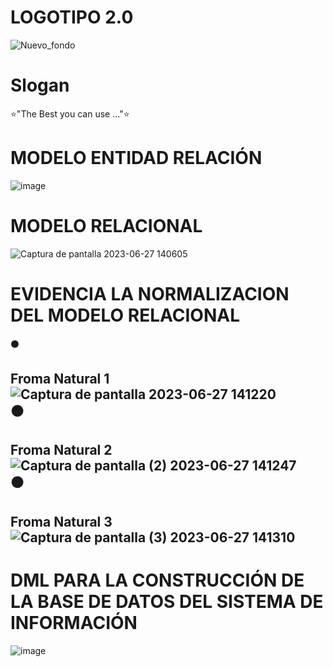 # LOGOTIPO 2.0
![Nuevo_fondo](https://github.com/J-FIES/j-fies-clothes/assets/135650607/cfb79555-3103-4476-886e-e8104f55f0af)
# Slogan
⭐"The Best you can use ..."⭐

# MODELO ENTIDAD RELACIÓN 
![image](https://github.com/J-FIES/j-fies-clothes/assets/136500278/14882a25-036b-4a3a-ba7e-9f05248648c2)

# MODELO RELACIONAL
![Captura de pantalla 2023-06-27 140605](https://github.com/J-FIES/j-fies-clothes/assets/137224492/898de4f2-745b-4c59-99ae-606e010adb82)

# EVIDENCIA LA NORMALIZACION DEL MODELO RELACIONAL
⚫ <H2> Froma Natural 1 
<br>
![Captura de pantalla 2023-06-27 141220](https://github.com/J-FIES/j-fies-clothes/assets/135650566/f72e0bc3-fd48-4fde-bb83-09d19c709f0f)
<br>
⚫ <H2> Froma Natural 2
<br>
![Captura de pantalla (2) 2023-06-27 141247](https://github.com/J-FIES/j-fies-clothes/assets/135650566/a6c9fa76-64b0-40a0-8e28-728bc6ee077c)
<br>
⚫ <H2> Froma Natural 3
<br>
![Captura de pantalla (3) 2023-06-27 141310](https://github.com/J-FIES/j-fies-clothes/assets/135650566/88877852-87df-4b9f-bd9c-7a7266e49562)
# DML PARA LA CONSTRUCCIÓN DE LA BASE DE DATOS DEL SISTEMA DE INFORMACIÓN
![image](https://github.com/J-FIES/j-fies-clothes/assets/135650528/54c6a325-4a96-4895-9b2b-b8ab44b70ba6)

